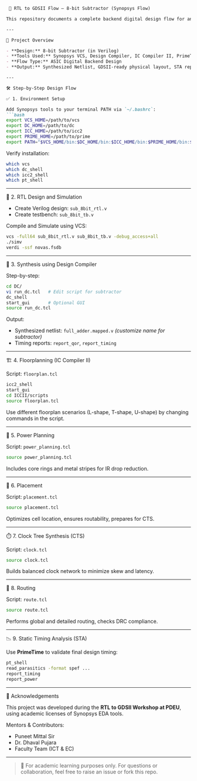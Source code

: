 

````markdown
 🔧 RTL to GDSII Flow – 8-bit Subtractor (Synopsys Flow)

This repository documents a complete backend digital design flow for an **8-bit subtractor** implemented using **Synopsys EDA tools**. The project follows the full **RTL to GDSII** cycle, including synthesis, floorplanning, placement, CTS, routing, and STA analysis.

---

📁 Project Overview

- **Design:** 8-bit Subtractor (in Verilog)
- **Tools Used:** Synopsys VCS, Design Compiler, IC Compiler II, PrimeTime
- **Flow Type:** ASIC Digital Backend Design
- **Output:** Synthesized Netlist, GDSII-ready physical layout, STA reports

---

🛠️ Step-by-Step Design Flow

✅ 1. Environment Setup

Add Synopsys tools to your terminal PATH via `~/.bashrc`:
```bash
export VCS_HOME=/path/to/vcs
export DC_HOME=/path/to/dc
export ICC_HOME=/path/to/icc2
export PRIME_HOME=/path/to/prime
export PATH="$VCS_HOME/bin:$DC_HOME/bin:$ICC_HOME/bin:$PRIME_HOME/bin:$PATH"
````

Verify installation:

```bash
which vcs
which dc_shell
which icc2_shell
which pt_shell
```

---

 📌 2. RTL Design and Simulation

* Create Verilog design: `sub_8bit_rtl.v`
* Create testbench: `sub_8bit_tb.v`

 Compile and Simulate using VCS:

```bash
vcs -full64 sub_8bit_rtl.v sub_8bit_tb.v -debug_access+all
./simv
verdi -ssf novas.fsdb
```

---

 🧪 3. Synthesis using Design Compiler

 Step-by-step:

```bash
cd DC/
vi run_dc.tcl   # Edit script for subtractor
dc_shell
start_gui       # Optional GUI
source run_dc.tcl
```

 Output:

* Synthesized netlist: `full_adder.mapped.v` *(customize name for subtractor)*
* Timing reports: `report_qor`, `report_timing`

---

 🏗️ 4. Floorplanning (IC Compiler II)

 Script: `floorplan.tcl`

```bash
icc2_shell
start_gui
cd ICCII/scripts
source floorplan.tcl
```

Use different floorplan scenarios (L-shape, T-shape, U-shape) by changing commands in the script.

---

 🔋 5. Power Planning

 Script: `power_planning.tcl`

```bash
source power_planning.tcl
```

Includes core rings and metal stripes for IR drop reduction.

---

📍 6. Placement

 Script: `placement.tcl`

```bash
source placement.tcl
```

Optimizes cell location, ensures routability, prepares for CTS.

---

 ⏱️ 7. Clock Tree Synthesis (CTS)

Script: `clock.tcl`

```bash
source clock.tcl
```

Builds balanced clock network to minimize skew and latency.

---

🔗 8. Routing

Script: `route.tcl`

```bash
source route.tcl
```

Performs global and detailed routing, checks DRC compliance.

---

 📉 9. Static Timing Analysis (STA)

Use **PrimeTime** to validate final design timing:

```bash
pt_shell
read_parasitics -format spef ...
report_timing
report_power
```

---


 🙌 Acknowledgements

This project was developed during the **RTL to GDSII Workshop at PDEU**, using academic licenses of Synopsys EDA tools.

Mentors & Contributors:

* Puneet Mittal Sir
* Dr. Dhaval Pujara
* Faculty Team (ICT & EC)

---

> 📍 For academic learning purposes only. For questions or collaboration, feel free to raise an issue or fork this repo.
